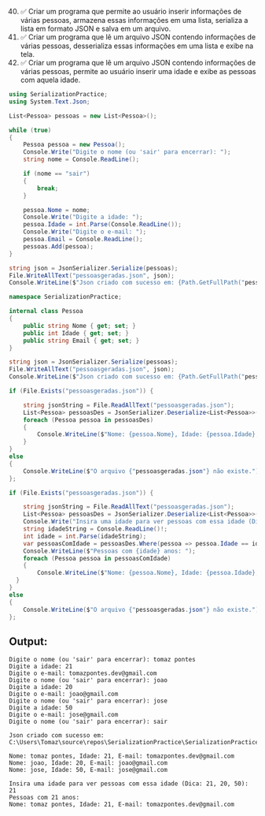 40. ✅ Criar um programa que permite ao usuário inserir informações de várias pessoas, armazena essas informações em uma lista, serializa a lista em formato JSON e salva em um arquivo.
41. ✅ Criar um programa que lê um arquivo JSON contendo informações de várias pessoas, desserializa essas informações em uma lista e exibe na tela.
42. ✅ Criar um programa que lê um arquivo JSON contendo informações de várias pessoas, permite ao usuário inserir uma idade e exibe as pessoas com aquela idade.


```C#
using SerializationPractice;
using System.Text.Json;

List<Pessoa> pessoas = new List<Pessoa>();

while (true)
{
    Pessoa pessoa = new Pessoa();
    Console.Write("Digite o nome (ou 'sair' para encerrar): ");
    string nome = Console.ReadLine();

    if (nome == "sair")
    {
        break;
    }

    pessoa.Nome = nome;
    Console.Write("Digite a idade: ");
    pessoa.Idade = int.Parse(Console.ReadLine());
    Console.Write("Digite o e-mail: ");
    pessoa.Email = Console.ReadLine();
    pessoas.Add(pessoa);
}

string json = JsonSerializer.Serialize(pessoas);
File.WriteAllText("pessoasgeradas.json", json);
Console.WriteLine($"Json criado com sucesso em: {Path.GetFullPath("pessoasgearadas.json")}");

```

```C#
namespace SerializationPractice;

internal class Pessoa
{
    public string Nome { get; set; }
    public int Idade { get; set; }
    public string Email { get; set; }
}
```

```C#
string json = JsonSerializer.Serialize(pessoas);
File.WriteAllText("pessoasgeradas.json", json);
Console.WriteLine($"Json criado com sucesso em: {Path.GetFullPath("pessoasgearadas.json")}");

if (File.Exists("pessoasgeradas.json")) {

    string jsonString = File.ReadAllText("pessoasgeradas.json");
    List<Pessoa> pessoasDes = JsonSerializer.Deserialize<List<Pessoa>>(jsonString);
    foreach (Pessoa pessoa in pessoasDes)
    {
        Console.WriteLine($"Nome: {pessoa.Nome}, Idade: {pessoa.Idade}, E-mail: {pessoa.Email}");
    }
}
else
{
    Console.WriteLine($"O arquivo {"pessoasgeradas.json"} não existe.");
};

```

```C#
if (File.Exists("pessoasgeradas.json")) {

    string jsonString = File.ReadAllText("pessoasgeradas.json");
    List<Pessoa> pessoasDes = JsonSerializer.Deserialize<List<Pessoa>>(jsonString);
    Console.Write("Insira uma idade para ver pessoas com essa idade (Dica: 21, 20, 50): ");
    string idadeString = Console.ReadLine()!;
    int idade = int.Parse(idadeString);
    var pessoasComIdade = pessoasDes.Where(pessoa => pessoa.Idade == idade);
    Console.WriteLine($"Pessoas com {idade} anos: ");
    foreach (Pessoa pessoa in pessoasComIdade)
    {
        Console.WriteLine($"Nome: {pessoa.Nome}, Idade: {pessoa.Idade}, E-mail: {pessoa.Email}");
  }
}
else
{
    Console.WriteLine($"O arquivo {"pessoasgeradas.json"} não existe.");
};
```
## Output:

```
Digite o nome (ou 'sair' para encerrar): tomaz pontes
Digite a idade: 21
Digite o e-mail: tomazpontes.dev@gmail.com
Digite o nome (ou 'sair' para encerrar): joao
Digite a idade: 20
Digite o e-mail: joao@gmail.com
Digite o nome (ou 'sair' para encerrar): jose
Digite a idade: 50
Digite o e-mail: jose@gmail.com
Digite o nome (ou 'sair' para encerrar): sair

Json criado com sucesso em: C:\Users\Tomaz\source\repos\SerializationPractice\SerializationPractice\bin\Debug\net7.0\pessoasgearadas.json

Nome: tomaz pontes, Idade: 21, E-mail: tomazpontes.dev@gmail.com
Nome: joao, Idade: 20, E-mail: joao@gmail.com
Nome: jose, Idade: 50, E-mail: jose@gmail.com
```

```
Insira uma idade para ver pessoas com essa idade (Dica: 21, 20, 50): 21
Pessoas com 21 anos:
Nome: tomaz pontes, Idade: 21, E-mail: tomazpontes.dev@gmail.com
```